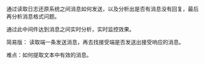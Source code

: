 通过读取日志还原系统之间消息如何发送，以及分析出是否有消息没有回复，最后再分析消息格式问题。

通过此中间件达到消息之间实时分析，实时监控效果。

简易版：
    读取端一条发送消息，再去找接受端是否发送出接受响应的消息。
    
    
难点：如何提取文本中有效的消息。
